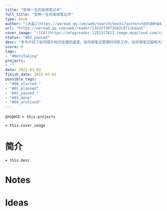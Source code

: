 ```yaml
---
title: "受用一生的高效笔记术"
full_title: "受用一生的高效笔记术"
type: book
author: "[水晶](https://weread.qq.com/web/search/books?author=%E6%B0%B4%E6%99%B6&ii=11b32f3072682c0711bdaa5)"
url: "https://weread.qq.com/web/reader/11b32f3072682c0711bdaa5"
cover_image: "![CA](https://wfqqreader-1252317822.image.myqcloud.com/cover/447/40381447/t6_40381447.jpg)"
status: "#02_paused"
desc: "本书介绍了如何提升知识处理的速度，如何用笔记管理时间和工作，如何用笔记锻炼大脑思维，如何打造自己的知识资料库等几十个日常工作和学习中的典型问题。本书将带你从笔记的心法、实操到进阶，一步一步走进笔记的世界，逐步成为笔记高手，并学会总结出适合自己的一套笔记方法。"
score: 0
tags:
- "#NoteTaking"
projects:
- ""
date: 2022-03-02
finish_date: 2022-03-02
possible_tags: 
- "#00_started "
- "#01_planned"
- "#02_paused "
- "#03_done" 
- "#04_archived"
---
```


project: `= this.projects`

`= this.cover_image`

# 简介
`= this.desc`

# Notes

# Ideas

